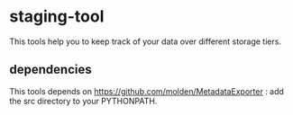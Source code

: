 # staging-tool
This tools help you to keep track of your data over different storage tiers.

## dependencies

This tools depends on https://github.com/molden/MetadataExporter : add the src directory to your PYTHONPATH.
